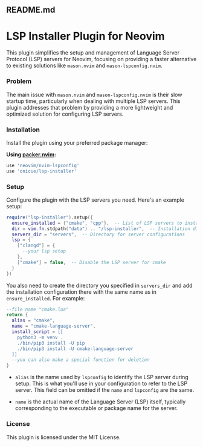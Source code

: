 ## README.md

# LSP Installer Plugin for Neovim

This plugin simplifies the setup and management of Language Server Protocol (LSP) servers for Neovim, focusing on providing a faster alternative to existing solutions like `mason.nvim` and `mason-lspconfig.nvim`. 

### Problem

The main issue with `mason.nvim` and `mason-lspconfig.nvim` is their slow startup time, particularly when dealing with multiple LSP servers. This plugin addresses that problem by providing a more lightweight and optimized solution for configuring LSP servers.

### Installation

Install the plugin using your preferred package manager:

**Using [packer.nvim](https://github.com/wbthomason/packer.nvim):**

```lua
use 'neovim/nvim-lspconfig'
use 'onicue/lsp-installer'
```

### Setup

Configure the plugin with the LSP servers you need. Here's an example setup:

```lua
require("lsp-installer").setup({
  ensure_installed = {"cmake", "cpp"},  -- List of LSP servers to install
  dir = vim.fn.stdpath("data") .. "/lsp-installer",  -- Installation directory
  servers_dir = "servers",  -- Directory for server configurations
  lsp = {
    ["clangd"] = {
      --your lsp setup
    },
    ["cmake"] = false,  -- Disable the LSP server for cmake
  }
})
```
You also need to create the directory you specified in `servers_dir` and add the installation configuration there with the same name as in `ensure_installed`.
For example:
```lua
--file name "cmake.lua"
return {
  alias = "cmake",
  name = "cmake-language-server",
  install_script = [[
    python3 -m venv .
    ./bin/pip3 install -U pip
    ./bin/pip3 install -U cmake-language-server
  ]]
  --you can also make a special function for deletion
}
```

- `alias` is the name used by `lspconfig` to identify the LSP server during setup. This is what you'll use in your configuration to refer to the LSP server. This field can be omitted if the `name` and `lspconfig` are the same.

- `name` is the actual name of the Language Server (LSP) itself, typically corresponding to the executable or package name for the server.


### License

This plugin is licensed under the MIT License.
